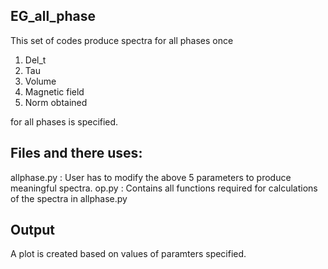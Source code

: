 ## EG_all_phase ##

This set of codes produce spectra for all phases once 
1. Del_t
2. Tau
3. Volume
4. Magnetic field
5. Norm obtained

for all phases is specified.

## Files and there uses: ##

allphase.py : User has to modify the above 5 parameters to produce meaningful spectra.
op.py       : Contains all functions required for calculations of the spectra in allphase.py

## Output ##

A plot is created based on values of paramters specified.
